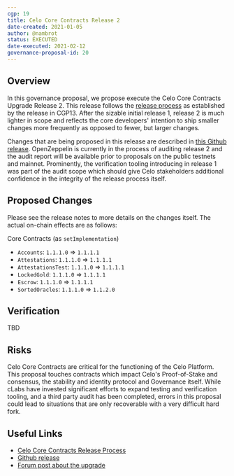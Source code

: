 ```yaml
---
cgp: 19
title: Celo Core Contracts Release 2
date-created: 2021-01-05
author: @nambrot
status: EXECUTED
date-executed: 2021-02-12
governance-proposal-id: 20
---
```


## Overview

In this governance proposal, we propose execute the Celo Core Contracts Upgrade Release 2. This release follows the [release process](https://docs.celo.org/community/release-process/smart-contracts) as established by the release in CGP13. After the sizable initial release 1, release 2 is much lighter in scope and reflects the core developers' intention to ship smaller changes more frequently as opposed to fewer, but larger changes.

Changes that are being proposed in this release are described in [this Github release](https://github.com/celo-org/celo-monorepo/releases/tag/celo-core-contracts-v2.pre-audit). OpenZeppelin is currently in the process of auditing release 2 and the audit report will be available prior to proposals on the public testnets and mainnet. Prominently, the verification tooling introducing in release 1 was part of the audit scope which should give Celo stakeholders additional confidence in the integrity of the release process itself.

## Proposed Changes

Please see the release notes to more details on the changes itself. The actual on-chain effects are as follows:

Core Contracts (as `setImplementation`)
- `Accounts`: `1.1.1.0` => `1.1.1.1`
- `Attestations`: `1.1.1.0` => `1.1.1.1`
- `AttestationsTest`: `1.1.1.0` => `1.1.1.1`
- `LockedGold`: `1.1.1.0` => `1.1.1.1`
- `Escrow`: `1.1.1.0` => `1.1.1.1`
- `SortedOracles`: `1.1.1.0` => `1.1.2.0`


## Verification

TBD

## Risks

Celo Core Contracts are critical for the functioning of the Celo Platform. This proposal touches contracts which impact Celo's Proof-of-Stake and consensus, the stability and identity protocol and Governance itself. While cLabs have invested significant efforts to expand testing and verification tooling, and a third party audit has been completed, errors in this proposal could lead to situations that are only recoverable with a very difficult hard fork.

## Useful Links

* [Celo Core Contracts Release Process](https://docs.celo.org/community/release-process/smart-contracts)
* [Github release](https://github.com/celo-org/celo-monorepo/releases/tag/celo-contracts-v2.pre-audit)
* [Forum post about the upgrade](https://forum.celo.org/t/contracts-release-2/719)
